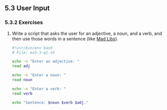 ## 5.3 User Input

### 5.3.2 Exercises


1. Write a script that asks the user for an adjective, a noun, and a verb, and then use those words in a sentence (like [Mad Libs](https://en.wikipedia.org/wiki/Mad_Libs)).

    ```bash
    #!usr/bin/env bash
    # File: ex5-3-q1.sh

    echo -n "Enter an adjective: "
    read adj

    echo -n "Enter a noun: "
    read noun

    echo -n "Enter a verb: "
    read verb

    echo "Sentence: $noun $verb $adj."
    ```
